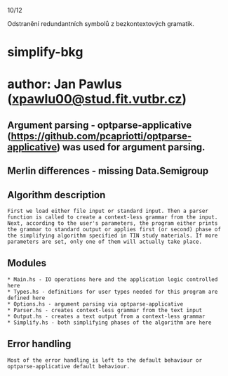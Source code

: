 10/12

Odstranění redundantních symbolů z bezkontextových gramatik.

# simplify-bkg
# author: Jan Pawlus (xpawlu00@stud.fit.vutbr.cz)

## Argument parsing - optparse-applicative (https://github.com/pcapriotti/optparse-applicative) was used for argument parsing.
## Merlin differences - missing Data.Semigroup

## Algorithm description
	First we load either file input or standard input. Then a parser function is called to create a context-less grammar from the input. Next, according to the user's parameters, the program either prints the grammar to standard output or applies first (or second) phase of the simplifying algorithm specified in TIN study materials. If more parameters are set, only one of them will actually take place.

## Modules
	* Main.hs - IO operations here and the application logic controlled here
	* Types.hs - definitions for user types needed for this program are defined here
	* Options.hs - argument parsing via optparse-applicative
	* Parser.hs - creates context-less grammar from the text input
	* Output.hs - creates a text output from a context-less grammar
	* Simplify.hs - both simplifying phases of the algorithm are here

## Error handling
	Most of the error handling is left to the default behaviour or optparse-applicative default behaviour.
